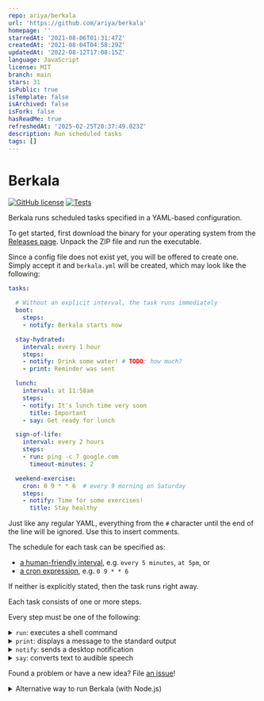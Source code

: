 ```yaml
---
repo: ariya/berkala
url: 'https://github.com/ariya/berkala'
homepage: ''
starredAt: '2021-08-06T01:31:47Z'
createdAt: '2021-08-04T04:58:29Z'
updatedAt: '2022-08-12T17:08:15Z'
language: JavaScript
license: MIT
branch: main
stars: 31
isPublic: true
isTemplate: false
isArchived: false
isFork: false
hasReadMe: true
refreshedAt: '2025-02-25T20:37:49.023Z'
description: Run scheduled tasks
tags: []
---
```


# Berkala

[![GitHub license](https://img.shields.io/github/license/ariya/berkala)](https://github.com/ariya/berkala/blob/main/LICENSE)
[![Tests](https://github.com/ariya/berkala/workflows/Tests/badge.svg)](https://github.com/ariya/berkala/actions)

Berkala runs scheduled tasks specified in a YAML-based configuration.

To get started, first download the binary for your operating system from the [Releases page](https://github.com/ariya/berkala/releases). Unpack the ZIP file and run the executable.

Since a config file does not exist yet, you will be offered to create one.
Simply accept it and `berkala.yml` will be created, which may look like the following:

```yml
tasks:

  # Without an explicit interval, the task runs immediately
  boot:
    steps:
    - notify: Berkala starts now

  stay-hydrated:
    interval: every 1 hour
    steps:
    - notify: Drink some water! # TODO: how much?
    - print: Reminder was sent

  lunch:
    interval: at 11:58am
    steps:
    - notify: It's lunch time very soon
      title: Important
    - say: Get ready for lunch

  sign-of-life:
    interval: every 2 hours
    steps:
    - run: ping -c 7 google.com
      timeout-minutes: 2

  weekend-exercise:
    cron: 0 9 * * 6  # every 9 morning on Saturday
    steps:
    - notify: Time for some exercises!
      title: Stay healthy
```
Just like any regular YAML, everything from the `#` character until the end of the line will be ignored. Use this to insert comments.

The schedule for each task can be specified as:
* [a human-friendly interval](https://breejs.github.io/later/parsers.html#text),  e.g. `every 5 minutes`, `at 5pm`, or
* [a cron expression](https://crontab.guru/), e.g. `0 9 * * 6`

If neither is explicitly stated, then the task runs right away.

Each task consists of one or more steps.

Every step must be one of the following:

<details><summary><code>run</code>: executes a shell command</summary>

Example:
```yaml
  sign-of-life:
    interval: every 30 minutes
    steps:
    - run: ping -c 7 google.com
```
Optionally, `timeout-minutes` can be used to limit the execution time and `working-directory` can be used to set the directory to start the execution from.

Another example:
```yaml
  sys-resource:
    interval: every 2 hours
    steps:
    - run: |
        date >> resources.log
        top | head -n 4 >> resources.log
      timeout-minutes: 3
      working-directory: /var/log
```

</details>


<details><summary><code>print</code>: displays a message to the standard output</summary>

Example:
```yaml
  morning:
    interval: at 7:00am
    steps:
    - print: Good morning!
```

</details>

<details><summary><code>notify</code>: sends a desktop notification</summary>

Optionally, `title` can be used to set the notification title.

Example:
```yaml
  mahlzeit:
    interval: at 11:58am
    steps:
    - notify: It's lunch time very soon
      title: Yummy
```

The notification is supported on the following system:

* Windows: [Windows.UI.Notifications](https://docs.microsoft.com/en-us/uwp/api/windows.ui.notifications.toastnotification) via [Powershell scripting](https://docs.microsoft.com/en-us/powershell/scripting)
* macOS: `display notification` with [AppleScript](https://developer.apple.com/library/archive/documentation/AppleScript/Conceptual/AppleScriptLangGuide/reference/ASLR_cmds.html)
* Linux: [notify-send](https://www.commandlinux.com/man-page/man1/notify-send.1.html), e.g. part of `libnotify-bin` package on Debian/Ubuntu

</details>

<details><summary><code>say</code>: converts text to audible speech</summary>

Example:
```yaml
  vaya-con-dios:
    interval: 0 17 * * 1-5  # every workday late afternoon
    steps:
    - say: Time to go home
```

The text-to-speech conversion is supported on the following system:

* Windows: [System.Speech.Synthesis](https://docs.microsoft.com/en-us/dotnet/api/system.speech.synthesis) via [Powershell scripting](https://docs.microsoft.com/en-us/powershell/scripting)
* macOS: `say` with [AppleScript](https://developer.apple.com/library/archive/documentation/AppleScript/Conceptual/AppleScriptLangGuide/reference/ASLR_cmds.html)
* Linux: [Festival speech synthesis](https://www.cstr.ed.ac.uk/projects/festival/), e.g. `festival` and `festvox-kallpc16k` on Debian/Ubuntu

</details>

Found a problem or have a new idea? File [an issue](https://github.com/ariya/berkala/issues)!

<details>
<summary>Alternative way to run Berkala (with Node.js)</summary>

With [Node.js](https://nodejs.org/) v14 or later (that has [npx](https://www.npmjs.com/package/npx)):

```bash
npx @ariya/berkala
```

To run the development version, check out this repo and then:

```bash
npm install
npm start
```

[![npm version](https://img.shields.io/npm/v/@ariya/berkala)](https://www.npmjs.com/package/@ariya/berkala)
[![npm bundle size (minified)](https://img.shields.io/bundlephobia/min/@ariya/berkala.svg)](https://bundlephobia.com/result?p=@ariya/berkala)

</details>
